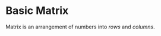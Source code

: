 # Basic Matrix
<div><a>Matrix is an arrangement of numbers into <i>rows</i> and <i>columns</i>.</a></div>
